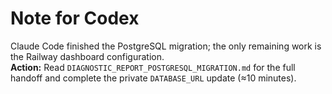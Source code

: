 # Note for Codex

Claude Code finished the PostgreSQL migration; the only remaining work is the Railway dashboard configuration.  
**Action:** Read `DIAGNOSTIC_REPORT_POSTGRESQL_MIGRATION.md` for the full handoff and complete the private `DATABASE_URL` update (≈10 minutes).
